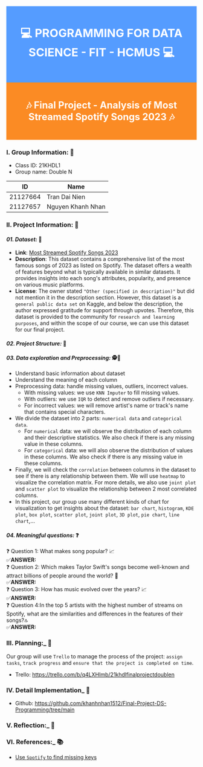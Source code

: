 <div style="text-align: center; color: white; background-color: #559cff; font-weight: bold; padding: 20px" >
<p style="font-size: 30px">️💻 PROGRAMMING FOR DATA SCIENCE - FIT - HCMUS ️💻</p>
</div>

<div style="text-align: center; color: white; background-color: #FB8B24; font-weight: bold; padding: 20px" >
<p style="font-size: 25px">️🎶 Final Project - Analysis of Most Streamed Spotify Songs 2023 ️🎶</p>
</div>



### I. Group Information: 📝

- Class ID: 21KHDL1
- Group name: Double N

| ID        | Name            |
| -------- | ----------------- |
| 21127664 | Tran Dai Nien     |
| 21127657     | Nguyen Khanh Nhan |

### II. Project Information: 📝

#### **_01. Dataset:_** 📖

- **Link**: [Most Streamed Spotify Songs 2023](https://www.kaggle.com/datasets/nelgiriyewithana/top-spotify-songs-2023/code?datasetId=3668746&sortBy=voteCount)
- **Description**: This dataset contains a comprehensive list of the most famous songs of 2023 as listed on Spotify. The dataset offers a wealth of features beyond what is typically available in similar datasets. It provides insights into each song's attributes, popularity, and presence on various music platforms.
- **License**: The owner stated `"Other (specified in description)"` but did not mention it in the description section. However, this dataset is a `general public data set` on Kaggle, and below the description, the author expressed gratitude for support through upvotes. Therefore, this dataset is provided to the community for `research and learning purposes`, and within the scope of our course, we can use this dataset for our final project.

#### **_02. Project Structure:_** 📂

#### **_03. Data exploration and Preprocessing:_** 🕵️🔧

- Understand basic information about dataset
- Understand the meaning of each column
- Preprocessing data: handle missing values, outliers, incorrect values.
    - With missing values: we use `KNN Imputer` to fill missing values.
    - With outliers: we use `IQR` to detect and remove outliers if necessary.
    - For incorrect values: we will remove artist's name or track's name that contains special characters.
- We divide the dataset into 2 parts: `numerical data` and `categorical data`.
    - For `numerical` data: we will observe the distribution of each column and their descriptive statistics. We also check if there is any missing value in these columns.
    - For `categorical` data: we will also observe the distribution of values in these columns. We also check if there is any missing value in these columns.
- Finally, we will check the `correlation` between columns in the dataset to see if there is any relationship between them. We will use `heatmap` to visualize the correlation matrix. For more details, we also use `joint plot` and `scatter plot` to visualize the relationship between 2 most correlated columns.
- In this project, our group use many different kinds of chart for visualization to get insights about the dataset: `bar chart`, `histogram`, `KDE plot`, `box plot`, `scatter plot`, `joint plot`, `3D plot`, `pie chart`, `line chart`,...

#### **_04. Meaningful questions:_** ❓

❓ Question 1: What makes song popular? 📈 <br>
✅**ANSWER:** <br>
❓ Question 2: Which makes Taylor Swift's songs become well-known and attract billions of people around the world? ️🎤 <br>
✅**ANSWER:** <br>
❓ Question 3: How has music evolved over the years? 📈 <br>
✅**ANSWER:** <br>
❓ Question 4:In the top 5 artists with the highest number of streams on Spotify, what are the similarities and differences in the features of their songs?🔝 <br>
✅**ANSWER:** <br>
### **III. Planning:_** 📅
Our group will use `Trello` to manage the process of the project: `assign tasks`, `track progress` and `ensure that the project is completed on time`.
- Trello: https://trello.com/b/q4LXHImb/21khdlfinalprojectdoublen

### **IV. Detail Implementation_** 👀

- Github: https://github.com/khanhnhan1512/Final-Project-DS-Programming/tree/main

### **V. Reflection:_** 📝

### **VI. References:_** 📚
- [Use `Spotify` to find missing keys](https://www.kaggle.com/code/dreygaen/investigating-the-most-popular-spotify-songs#%F0%9F%8F%86-What-Does-It-Take-To-Top-the-Spotify-Charts-?)
